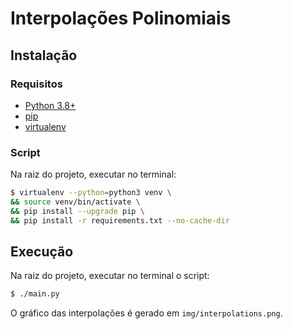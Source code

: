 # Interpolações Polinomiais

## Instalação

### Requisitos


* [Python 3.8+](https://tecadmin.net/install-python-3-8-ubuntu/)
* [pip](https://pip.pypa.io/en/stable/installing/)
* [virtualenv](https://virtualenv.pypa.io/en/latest/installation.html)

### Script

Na raiz do projeto, executar no terminal:
```bash
$ virtualenv --python=python3 venv \
&& source venv/bin/activate \
&& pip install --upgrade pip \
&& pip install -r requirements.txt --no-cache-dir
```

## Execução

Na raiz do projeto, executar no terminal o script:
```bash
$ ./main.py
```

O gráfico das interpolações é gerado em `img/interpolations.png`.